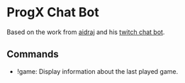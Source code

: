 ProgX Chat Bot
==========

Based on the work from [aidraj](https://github.com/aidraj) and his [twitch chat bot](https://github.com/aidraj/twitch-bot/).

## Commands

* !game: Display information about the last played game.
